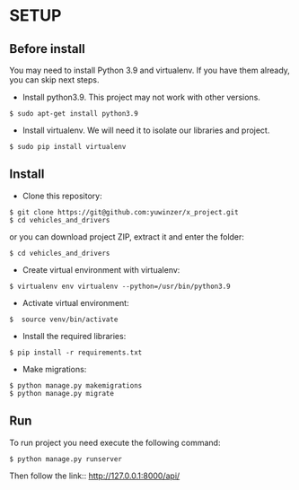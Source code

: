 # SETUP
## Before install
You may need to install Python 3.9 and virtualenv. If you have them already, you can skip next steps.
- Install python3.9. This project may not work with other versions.
```console
$ sudo apt-get install python3.9
```
- Install virtualenv. We will need it to isolate our libraries and project.
```console
$ sudo pip install virtualenv 
```
## Install
- Clone this repository:
```console
$ git clone https://git@github.com:yuwinzer/x_project.git
$ cd vehicles_and_drivers
```
or you can download project ZIP, extract it and enter the folder:
```console
$ cd vehicles_and_drivers
```
- Create virtual environment with virtualenv:
```console
$ virtualenv env virtualenv --python=/usr/bin/python3.9
```
- Activate virtual environment:
```console
$  source venv/bin/activate
```
- Install the required libraries:
```console
$ pip install -r requirements.txt
```
- Make migrations:
```console
$ python manage.py makemigrations
$ python manage.py migrate
```
## Run 
To run project you need execute the following command: 
```console
$ python manage.py runserver
```
Then follow the link:: http://127.0.0.1:8000/api/